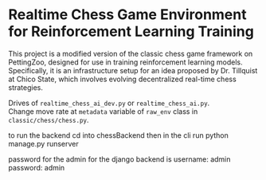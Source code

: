 # Realtime Chess Game Environment for Reinforcement Learning Training

This project is a modified version of the classic chess game framework on PettingZoo, designed for use in training reinforcement learning models. Specifically, it is an infrastructure setup for an idea proposed by Dr. Tillquist at Chico State, which involves evolving decentralized real-time chess strategies.

Drives of `realtime_chess_ai_dev.py` or `realtime_chess_ai.py`.  
Change move rate at `metadata` variable of `raw_env` class in `classic/chess/chess.py`.

to run the backend 
cd into chessBackend
then in the cli run python manage.py runserver


password for the admin for the django backend is 
username: admin 
password: admin  